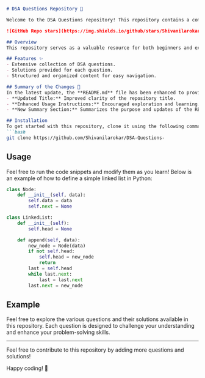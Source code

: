 ```markdown
# DSA Questions Repository 🤖

Welcome to the DSA Questions repository! This repository contains a comprehensive collection of Data Structures and Algorithms questions along with their solutions to help you enhance your coding skills and prepare for technical interviews.

![GitHub Repo stars](https://img.shields.io/github/stars/Shivanilarokar/DSA-Questions-?style=social) ![GitHub forks](https://img.shields.io/github/forks/Shivanilarokar/DSA-Questions-?style=social)

## Overview
This repository serves as a valuable resource for both beginners and experienced developers looking to improve their understanding of data structures and algorithms through practical questions and solutions.

## Features ✨
- Extensive collection of DSA questions.
- Solutions provided for each question.
- Structured and organized content for easy navigation.

## Summary of the Changes 📝
In the latest update, the **README.md** file has been enhanced to provide a clearer and more structured overview of the repository. Key changes include:
- **Updated Title:** Improved clarity of the repository title.
- **Enhanced Usage Instructions:** Encouraged exploration and learning.
- **New Summary Section:** Summarizes the purpose and updates of the README.

## Installation
To get started with this repository, clone it using the following command:
```bash
git clone https://github.com/Shivanilarokar/DSA-Questions-
```

## Usage
Feel free to run the code snippets and modify them as you learn! Below is an example of how to define a simple linked list in Python:

```python
class Node:
    def __init__(self, data):
        self.data = data
        self.next = None

class LinkedList:
    def __init__(self):
        self.head = None

    def append(self, data):
        new_node = Node(data)
        if not self.head:
            self.head = new_node
            return
        last = self.head
        while last.next:
            last = last.next
        last.next = new_node
```

## Example
Feel free to explore the various questions and their solutions available in this repository. Each question is designed to challenge your understanding and enhance your problem-solving skills.

---

Feel free to contribute to this repository by adding more questions and solutions! 

Happy coding! 🎉
```